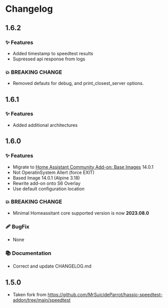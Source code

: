 # Changelog

## 1.6.2
###  ✨ Features
- Added timestamp to speedtest results
- Supressed api response from logs

### 💥 BREAKING CHANGE
- Removed defauts for debug, and print_closest_server options.

## 1.6.1
###  ✨ Features
- Added additional architectures

## 1.6.0
### ✨ Features
- Migrate to [Home Assistant Community Add-on: Base Images](https://github.com/hassio-addons/addon-base) 14.0.1
- Not OperatinSystem Allert (force EXIT)
- Based Image 14.0.1 (Alpine 3.18)
- Rewrite add-on onto S6 Overlay
- Use default configuration location

### 💥 BREAKING CHANGE
- Minimal Homeassitant core supported version is now **2023.08.0**

### 🩹 BugFix

- None

### 📚 Documentation

- Correct and update CHANGELOG.md

## 1.5.0

- Taken fork from https://github.com/MrSuicideParrot/hassio-speedtest-addon/tree/main/speedtest

[docs]: https://github.com/MrSuicideParrot/hassio-speedtest-addon/blob/main/speedtest/DOCS.md
